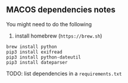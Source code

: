 

## MACOS dependencies notes

You might need to do the following

1. install homebrew (`https://brew.sh`)

```
brew install python
pip3 install exifread
pip3 install python-dateutil
pip3 install dateparser

```

TODO: list dependencies in a `requirements.txt`
